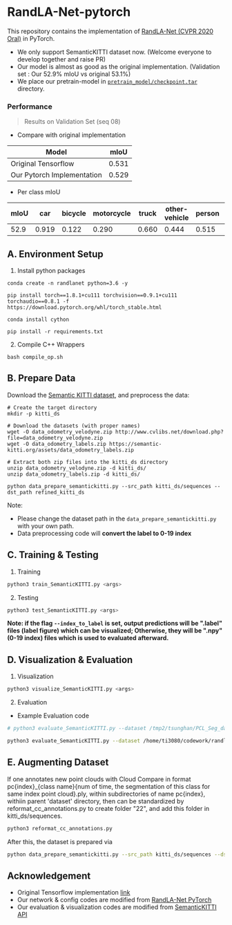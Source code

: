# RandLA-Net-pytorch

This repository contains the implementation of [RandLA-Net (CVPR 2020 Oral)](https://arxiv.org/abs/1911.11236) in PyTorch.
- We only support SemanticKITTI dataset now. (Welcome everyone to develop together and raise PR)
- Our model is almost as good as the original implementation. (Validation set : Our 52.9% mIoU vs original 53.1%)
- We place our pretrain-model in [`pretrain_model/checkpoint.tar`](pretrain_model/checkpoint.tar) directory.

### Performance

> Results on Validation Set (seq 08)

- Compare with original implementation

| Model                      | mIoU  |
| -------------------------- | ----- |
| Original Tensorflow        | 0.531 |
| Our Pytorch Implementation | 0.529 |

- Per class mIoU

| mIoU | car  | bicycle | motorcycle | truck | other-vehicle | person | bicyclist | motorcyclist | road | parking | sidewalk | other-ground | building | fence | vegetation | trunk | terrain | pole | traffic-sign |
| ---- | ------- | ---------- | ----- | ------------- | ------ | --------- | ------------ | ---- | ------- | -------- | ------------ | -------- | ----- | ---------- | ----- | ------- | ---- | ------------ | ---- |
| 52.9 | 0.919 | 0.122 | 0.290 | 0.660 | 0.444 | 0.515 | 0.676 | 0.000 | 0.912 | 0.421 | 0.759 | 0.001 | 0.878 | 0.354 | 0.844 | 0.595 | 0.741 | 0.517 | 0.414 |

## A. Environment Setup

1. Install python packages

```
conda create -n randlanet python=3.6 -y

pip install torch==1.8.1+cu111 torchvision==0.9.1+cu111 torchaudio==0.8.1 -f https://download.pytorch.org/whl/torch_stable.html

conda install cython

pip install -r requirements.txt
```

2. Compile C++ Wrappers

```
bash compile_op.sh
```

## B. Prepare Data

Download the [Semantic KITTI dataset](http://semantic-kitti.org/dataset.html#download), and preprocess the data:

```code
# Create the target directory
mkdir -p kitti_ds

# Download the datasets (with proper names)
wget -O data_odometry_velodyne.zip http://www.cvlibs.net/download.php?file=data_odometry_velodyne.zip
wget -O data_odometry_labels.zip https://semantic-kitti.org/assets/data_odometry_labels.zip

# Extract both zip files into the kitti_ds directory
unzip data_odometry_velodyne.zip -d kitti_ds/
unzip data_odometry_labels.zip -d kitti_ds/
```

```
python data_prepare_semantickitti.py --src_path kitti_ds/sequences --dst_path refined_kitti_ds
```
Note: 
- Please change the dataset path in the `data_prepare_semantickitti.py` with your own path.
- Data preprocessing code will **convert the label to 0-19 index**

## C. Training & Testing

1. Training

```bash
python3 train_SemanticKITTI.py <args>
```

2. Testing

```bash
python3 test_SemanticKITTI.py <args>
```
**Note: if the flag `--index_to_label` is set, output predictions will be ".label" files (label figure) which can be visualized; Otherwise, they will be ".npy" (0-19 index) files which is used to evaluated afterward.**

## D. Visualization & Evaluation

1. Visualization

```bash
python3 visualize_SemanticKITTI.py <args>
```

2. Evaluation

- Example Evaluation code

```bash
# python3 evaluate_SemanticKITTI.py --dataset /tmp2/tsunghan/PCL_Seg_data/sequences_0.06/ --predictions runs/supervised/predictions/ --sequences 8

python3 evaluate_SemanticKITTI.py --dataset /home/ti3080/codework/randlanet_pytorch/refined_kitti_ds    --predictions /home/ti3080/codework/randlanet_pytorch/validation_result --sequences 08 --eval_type sub
```


## E. Augmenting Dataset

   If one annotates new point clouds with Cloud Compare in format pc{index}_{class name}{num of time, the segmentation of this class for same index point cloud}.ply, within subdirectories of name pc{index}, withiin parent 'dataset' directory, then can be standardized by reformat_cc_annotations.py to create folder "22", and add this folder in kitti_ds/sequences.
```bash
python3 reformat_cc_annotations.py
```

After this, the dataset is prepared via

```bash
python data_prepare_semantickitti.py --src_path kitti_ds/sequences --dst_path refined_kitti_ds --augment
```

## Acknowledgement

- Original Tensorflow implementation [link](https://github.com/QingyongHu/RandLA-Net)
- Our network & config codes are modified from [RandLA-Net PyTorch](https://github.com/qiqihaer/RandLA-Net-pytorch)
- Our evaluation & visualization codes are modified from [SemanticKITTI API](https://github.com/PRBonn/semantic-kitti-api)
